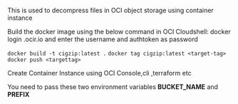 This is used to decompress files in OCI object storage using container instance

Build the docker image using the below command in OCI Cloudshell:
  docker login <region>.ocir.io and enter the username and authtoken as password
  
  `docker build -t cigzip:latest .`
  `docker tag cigzip:latest <target-tag>`
  `docker push <targettag>`

Create Container Instance using OCI Console,cli ,terraform etc 

You need to pass these two environment variables **BUCKET_NAME** and **PREFIX**
